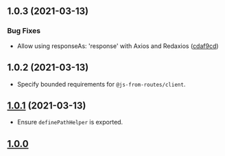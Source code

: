 ## 1.0.3 (2021-03-13)


### Bug Fixes

* Allow using responseAs: 'response' with Axios and Redaxios ([cdaf9cd](https://github.com/ElMassimo/js_from_routes/commit/cdaf9cd895407773851df4983108dcef1b0f6182))



## 1.0.2 (2021-03-13)

- Specify bounded requirements for `@js-from-routes/client`.

##  [1.0.1](https://github.com/ElMassimo/js_from_routes/compare/redaxios@1.0.0...redaxios@1.0.1) (2021-03-13)

- Ensure `definePathHelper` is exported.

## [1.0.0](https://github.com/ElMassimo/js_from_routes/tree/redaxios%401.0.0)
